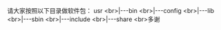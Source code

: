 请大家按照以下目录做软件包：
usr
\<br>|---bin
\<br>|---config
\<br>|---lib
\<br>|---sbin
\<br>|---include
\<br>|---share
\<br>多谢

